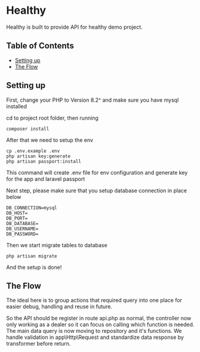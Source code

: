 # Healthy
Healthy is built to provide API for healthy demo project.

## Table of Contents

- [Setting up](#setting-up)
- [The Flow](#the-flow)

## Setting up

First, change your PHP to Version 8.2^ and make sure you have mysql installed

cd to project root folder, then running 

```
composer install
```
After that we need to setup the env
```
cp .env.example .env  
php artisan key:generate
php artisan passport:install
```
This command will create .env file for env configuration and generate key for the app and laravel passport

Next step, please make sure that you setup database connection in place below

```
DB_CONNECTION=mysql
DB_HOST=
DB_PORT=
DB_DATABASE=
DB_USERNAME=
DB_PASSWORD=
```
Then we start migrate tables to database

```
php artisan migrate
```
And the setup is done!

## The Flow

The ideal here is to group actions that required query into one place for easier debug, handling and reuse in future.

So the API should be register in route api.php as normal, the controller now only working as a dealer so it can focus on calling which function is needed. The main data query is now moving to repository and it's functions. We handle validation in app\Http\Request and standardize data response by transformer before return.
